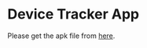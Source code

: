 # Device Tracker App

Please get the apk file from [here]([https://pages.github.com/](https://github.com/zinminoo298/dev/blob/dev/app/release/DeviceTracker.apk)).
